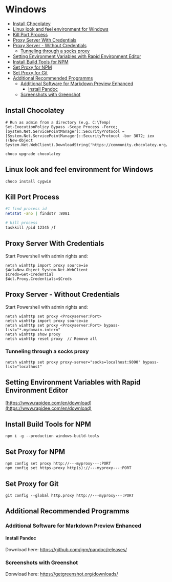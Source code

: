 # Windows

<!-- @import "[TOC]" {cmd="toc" depthFrom=2 depthTo=6 orderedList=false} -->

<!-- code_chunk_output -->

- [Install Chocolatey](#install-chocolatey)
- [Linux look and feel environment for Windows](#linux-look-and-feel-environment-for-windows)
- [Kill Port Process](#kill-port-process)
- [Proxy Server With Credentials](#proxy-server-with-credentials)
- [Proxy Server - Without Credentials](#proxy-server---without-credentials)
  - [Tunneling through a socks proxy](#tunneling-through-a-socks-proxy)
- [Setting Environment Variables with Rapid Environment Editor](#setting-environment-variables-with-rapid-environment-editor)
- [Install Build Tools for NPM](#install-build-tools-for-npm)
- [Set Proxy for NPM](#set-proxy-for-npm)
- [Set Proxy for Git](#set-proxy-for-git)
- [Additional Recommended Programms](#additional-recommended-programms)
  - [Additional Software for Markdown Preview Enhanced](#additional-software-for-markdown-preview-enhanced)
    - [Install Pandoc](#install-pandoc)
  - [Screenshots with Greenshot](#screenshots-with-greenshot)

<!-- /code_chunk_output -->

## Install Chocolatey

```shell
# Run as admin from a directory (e.g. C:\Temp)
Set-ExecutionPolicy Bypass -Scope Process -Force; [System.Net.ServicePointManager]::SecurityProtocol = [System.Net.ServicePointManager]::SecurityProtocol -bor 3072; iex ((New-Object System.Net.WebClient).DownloadString('https://community.chocolatey.org/install.ps1'))

choco upgrade chocolatey
```

## Linux look and feel environment for Windows

```shell
choco install cygwin
```

## Kill Port Process

```bash
#1 find process id
netstat -ano | findstr :8081

# kill process
taskkill /pid 12345 /f
```

## Proxy Server With Credentials

Start Powershell with admin rights and:

    netsh winhttp import proxy source=ie
    $Wcl=New-Object System.Net.WebClient
    $Creds=Get-Credential
    $Wcl.Proxy.Credentials=$Creds

## Proxy Server - Without Credentials

Start Powershell with admin rights and:

    netsh winhttp set proxy <Proxyserver:Port>
    netsh winhttp import proxy source=ie
    netsh winhttp set proxy <Proxyserver:Port> bypass-list="*.mydomain.intern"
    netsh winhttp show proxy
    netsh winhttp reset proxy  // Remove all

### Tunneling through a socks proxy

    netsh winhttp set proxy proxy-server="socks=localhost:9090" bypass-list="localhost"

## Setting Environment Variables with Rapid Environment Editor

[https://www.rapidee.com/en/download](https://www.rapidee.com/en/download)

## Install Build Tools for NPM

    npm i -g --production windows-build-tools

## Set Proxy for NPM

    npm config set proxy http://---myproxy---:PORT
    npm config set https-proxy http(s)://---myproxy---:PORT

## Set Proxy for Git

    git config --global http.proxy http://---myproxy---:PORT

## Additional Recommended Programms

### Additional Software for Markdown Preview Enhanced

#### Install Pandoc

Download here: <https://github.com/jgm/pandoc/releases/>

### Screenshots with Greenshot

Donwload here: <https://getgreenshot.org/downloads/>
